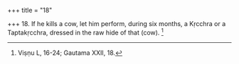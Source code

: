 +++
title = "18"

+++
18. If he kills a cow, let him perform, during six months, a Kṛcchra or a Taptakṛcchra, dressed in the raw hide of that (cow). [^10] 


[^10]:  Viṣṇu L, 16-24; Gautama XXII, 18.
